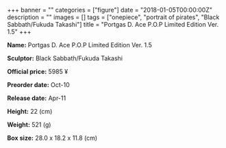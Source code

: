 +++
banner = ""
categories = ["figure"]
date = "2018-01-05T00:00:00Z"
description = ""
images = []
tags = ["onepiece", "portrait of pirates", "Black Sabbath/Fukuda Takashi"]
title = "Portgas D. Ace P.O.P Limited Edition Ver. 1.5"
+++

**Name:** Portgas D. Ace P.O.P Limited Edition Ver. 1.5

**Sculptor:** Black Sabbath/Fukuda Takashi

**Official price:** 5985 ¥

**Preorder date:** Oct-10

**Release date:** Apr-11

**Height:** 22 (cm)

**Weight:** 521 (g)

**Box size:** 28.0 x 18.2 x 11.8 (cm)

